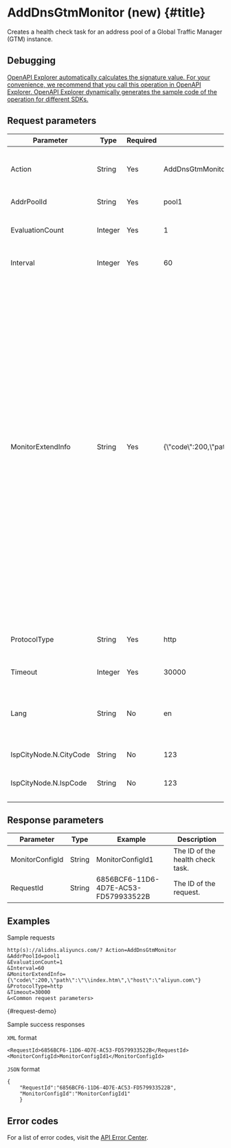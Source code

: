 AddDnsGtmMonitor (new) {#title}
===============================

Creates a health check task for an address pool of a Global Traffic Manager (GTM) instance.

Debugging 
------------------------------

[OpenAPI Explorer automatically calculates the signature value. For your convenience, we recommend that you call this operation in OpenAPI Explorer. OpenAPI Explorer dynamically generates the sample code of the operation for different SDKs.](https://api.aliyun.com/#product=Alidns&api=AddDnsGtmMonitor&type=RPC&version=2015-01-09)

Request parameters 
---------------------------------------



|       Parameter        |  Type   | Required |                                   Example                                   |                                                                                                                                                                                                                                                                                                                                                                                                                                                                                                                                                                                                                                                                                                                                                                                                       Description                                                                                                                                                                                                                                                                                                                                                                                                                                                                                                                                                                                                                                                                                                                                                                                                        |
|------------------------|---------|----------|-----------------------------------------------------------------------------|--------------------------------------------------------------------------------------------------------------------------------------------------------------------------------------------------------------------------------------------------------------------------------------------------------------------------------------------------------------------------------------------------------------------------------------------------------------------------------------------------------------------------------------------------------------------------------------------------------------------------------------------------------------------------------------------------------------------------------------------------------------------------------------------------------------------------------------------------------------------------------------------------------------------------------------------------------------------------------------------------------------------------------------------------------------------------------------------------------------------------------------------------------------------------------------------------------------------------------------------------------------------------------------------------------------------------------------------------------------------------------------------------------------------------------------------------------------------------------------------------------------------------------------------------------------------------------------------------------------------------|
| Action                 | String  | Yes      | AddDnsGtmMonitor                                                            | The operation that you want to perform. Set the value to AddDnsGtmMonitor.                                                                                                                                                                                                                                                                                                                                                                                                                                                                                                                                                                                                                                                                                                                                                                                                                                                                                                                                                                                                                                                                                                                                                                                                                                                                                                                                                                                                                                                                                                                                               |
| AddrPoolId             | String  | Yes      | pool1                                                                       | The ID of the address pool.                                                                                                                                                                                                                                                                                                                                                                                                                                                                                                                                                                                                                                                                                                                                                                                                                                                                                                                                                                                                                                                                                                                                                                                                                                                                                                                                                                                                                                                                                                                                                                                              |
| EvaluationCount        | Integer | Yes      | 1                                                                           | The number of consecutive times of failed health check attempts.                                                                                                                                                                                                                                                                                                                                                                                                                                                                                                                                                                                                                                                                                                                                                                                                                                                                                                                                                                                                                                                                                                                                                                                                                                                                                                                                                                                                                                                                                                                                                         |
| Interval               | Integer | Yes      | 60                                                                          | The health check interval. Unit: seconds.                                                                                                                                                                                                                                                                                                                                                                                                                                                                                                                                                                                                                                                                                                                                                                                                                                                                                                                                                                                                                                                                                                                                                                                                                                                                                                                                                                                                                                                                                                                                                                                |
| MonitorExtendInfo      | String  | Yes      | {\\"code\\":200,\\"path\\":\\"\\\\index.htm\\",\\"host\\":\\"aliyun.com\\"} | The extended information: * HTTP(S)： * port：检查端口   * host：Host设置   * path：URL路径   * code：返回码大于   * failureRate：失败率   * sni：是否开启sni，仅在HTTPS协议时使用。 * true-开启   * 其他-未开启     * nodeType：地址池类型为DOMAIN时，健康检查监控节点类型： * IPV4   * IPV6       * PING： * failureRate：失败率   * packetNum：ping包数   * packetLossRate：ping丢包率   * nodeType：地址池类型为DOMAIN时，健康检查监控节点类型： * IPV4   * IPV6       * TCP： * port：检查端口   * failureRate：失败率   * nodeType：地址池类型为DOMAIN时，健康检查监控节点类型： * IPV4   * IPV6        |
| ProtocolType           | String  | Yes      | http                                                                        | The health check protocol. Valid values: * HTTP   * HTTPS   * PING   * TCP                                                                                                                                                                                                                                                                                                                                                                                                                                                                                                                                                                                                                                                                                                                                                                                                                                                                                                                                                                                                                                                                                                                                                                                                                                                                                                                                                                          |
| Timeout                | Integer | Yes      | 30000                                                                       | The timeout period. Unit: milliseconds.                                                                                                                                                                                                                                                                                                                                                                                                                                                                                                                                                                                                                                                                                                                                                                                                                                                                                                                                                                                                                                                                                                                                                                                                                                                                                                                                                                                                                                                                                                                                                                                  |
| Lang                   | String  | No       | en                                                                          | The language to return some response parameters. Default value: en. Valid values: en, zh, and ja.                                                                                                                                                                                                                                                                                                                                                                                                                                                                                                                                                                                                                                                                                                                                                                                                                                                                                                                                                                                                                                                                                                                                                                                                                                                                                                                                                                                                                                                                                                                        |
| IspCityNode.N.CityCode | String  | No       | 123                                                                         | The code of the city node to monitor.                                                                                                                                                                                                                                                                                                                                                                                                                                                                                                                                                                                                                                                                                                                                                                                                                                                                                                                                                                                                                                                                                                                                                                                                                                                                                                                                                                                                                                                                                                                                                                                    |
| IspCityNode.N.IspCode  | String  | No       | 123                                                                         | The code of the Internet provider service (ISP) node to monitor.                                                                                                                                                                                                                                                                                                                                                                                                                                                                                                                                                                                                                                                                                                                                                                                                                                                                                                                                                                                                                                                                                                                                                                                                                                                                                                                                                                                                                                                                                                                                                         |



Response parameters 
----------------------------------------



|    Parameter    |  Type  |               Example                |           Description            |
|-----------------|--------|--------------------------------------|----------------------------------|
| MonitorConfigId | String | MonitorConfigId1                     | The ID of the health check task. |
| RequestId       | String | 6856BCF6-11D6-4D7E-AC53-FD579933522B | The ID of the request.           |



Examples 
-----------------------------

Sample requests

    http(s)://alidns.aliyuncs.com/? Action=AddDnsGtmMonitor
    &AddrPoolId=pool1
    &EvaluationCount=1
    &Interval=60
    &MonitorExtendInfo={\"code\":200,\"path\":\"\\index.htm\",\"host\":\"aliyun.com\"}
    &ProtocolType=http
    &Timeout=30000
    &<Common request parameters>

{#request-demo}

Sample success responses

`XML` format

    <RequestId>6856BCF6-11D6-4D7E-AC53-FD579933522B</RequestId>
    <MonitorConfigId>MonitorConfigId1</MonitorConfigId>



`JSON` format

    {
        "RequestId":"6856BCF6-11D6-4D7E-AC53-FD579933522B",
        "MonitorConfigId":"MonitorConfigId1"
        }



Error codes 
--------------------------------

For a list of error codes, visit the [API Error Center](https://error-center.alibabacloud.com/status/product/Alidns).
